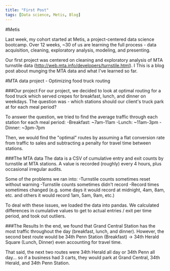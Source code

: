 ```yaml
---
title: "First Post"
tags: [Data science, Metis, Blog]
---
```

  
#Metis  
  
Last week, my cohort started at Metis, a project-centered data science bootcamp. Over 12 weeks, ~30 of us are learning the full process - data acquisition, cleaning, exploratory analysis, modeling, and presenting.  

Our first project was centered on cleaning and exploratory analysis of MTA turnstile data (http://web.mta.info/developers/turnstile.html). I
This is a blog post about munging the MTA data and what I've learned so far.

#MTA data project - Optimizing food truck routing

###Our project
For our project, we decided to look at optimal routing for a food truck which served crepes for breakfast, lunch, and dinner on weekdays. The question was - which stations should our client's truck park at for each meal period?

To answer the question, we tried to find the average traffic through each station for each meal period:
-Breakfast: ~7am-11am
-Lunch: ~11am-3pm
-Dinner: ~3pm-7pm

Then, we would find the "optimal" routes by assuming a flat conversion rate from traffic to sales and subtracting a penalty for travel time between stations.

###The MTA data
The data is a CSV of cumulative entry and exit counts by turnstile at MTA stations. A value is recorded (roughly) every 4 hours, plus occasional irregular audits. 

Some of the problems we ran into:
-Turnstile counts sometimes reset without warning
-Turnstile counts sometimes didn't record
-Record times sometimes changed (e.g. some days it would record at midnight, 4am, 8am, etc. and others it would record 1am, 5am, 9am, etc.)

To deal with these issues, we loaded the data into pandas. We calculated differences in cumulative values to get to actual entries / exit per time period, and took out outliers.

###The Results
In the end, we found that Grand Central Station has the most traffic throughout the day (breakfast, lunch, and dinner). However, the second best route would be 34th Penn Station (Breakfast) -> 34th Herald Square (Lunch, Dinner) even accounting for travel time.  

That said, the next two routes were 34th Herald all day or 34th Penn all day... so if a business had 3 carts, they would park at Grand Central, 34th Herald, and 34th Penn Station.





